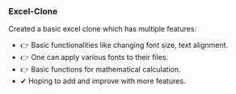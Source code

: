 ### Excel-Clone

Created a basic excel clone which has multiple features:
- 👉 Basic functionalities like changing font size, text alignment.
- 👉 One can apply various fonts to their files.
- 👉 Basic functions for mathematical calculation.
- ✔  Hoping to add and improve with more features.

